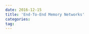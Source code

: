 ```yaml
---
date: 2016-12-15
title: 'End-To-End Memory Networks'
categories: 
tag: 
---
```

<script language="javascript" type="text/javascript">
window.location.href = "https://www.zybuluo.com/ShawnNg/note/601536"
</script>
